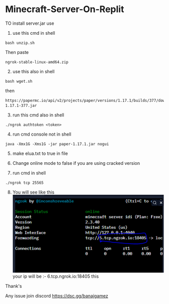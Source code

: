 # Minecraft-Server-On-Replit

TO install server.jar
use 

1. use this cmd in shell
```
bash unzip.sh
```
Then paste

```
ngrok-stable-linux-amd64.zip
```
2. use this also in shell
```
bash wget.sh 
```
then
```
https://papermc.io/api/v2/projects/paper/versions/1.17.1/builds/377/downloads/paper-1.17.1-377.jar
```

3. run this cmd also in shell
```
./ngrok authtoken <token>
```

4. run cmd console  not in shell
```
java -Xmx1G -Xms1G -jar paper-1.17.1.jar nogui

```

5. make elua.txt to true in file

6. Change online mode to false if you are using cracked version

7. run cmd in shell
```
./ngrok tcp 25565
```
8. You will see like this
![Image](https://raw.githubusercontent.com/BanajGamez/Minecraft-Server-On-Replit/main/e.PNG)
your ip will be :- 6.tcp.ngrok.io:18405 this

Thank's

Any issue join discord
https://dsc.gg/banajgamez



